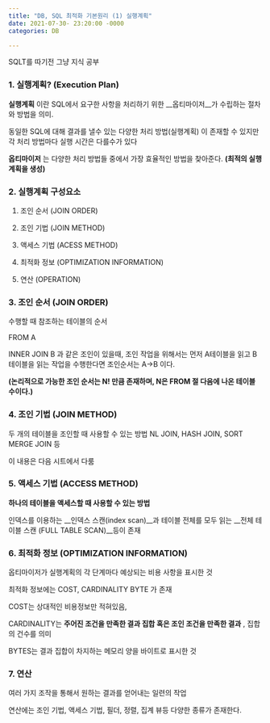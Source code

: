 ```yaml
---
title: "DB, SQL 최적화 기본원리 (1) 실행계획"
date: 2021-07-30- 23:20:00 -0000
categories: DB

---
```


SQLT를 따기전 그냥 지식 공부


### 1. 실행계획? (Execution Plan)

__실행계획__ 이란 SQL에서 요구한 사항을 처리하기 위한 __옵티마이저__가 수립하는 절차와 방법을 의미.

동일한 SQL에 대해 결과를 낼수 있는 다양한 처리 방법(실행계획) 이 존재할 수 있지만 각 처리 방법마다 실행 시간은 다를수가 있다

__옵티마이저__ 는 다양한 처리 방법들 중에서 가장 효율적인 방법을 찾아준다. __(최적의 실행계획을 생성)__


### 2. 실행계획 구성요소

1. 조인 순서 (JOIN ORDER)

2. 조인 기법 (JOIN METHOD)

3. 액세스 기법 (ACESS METHOD)

4. 최적화 정보 (OPTIMIZATION INFORMATION)

5. 연산 (OPERATION)


### 3. 조인 순서 (JOIN ORDER)
수행할 때 참조하는 테이블의 순서

FROM A

INNER JOIN B
과 같은 조인이 있을때, 조인 작업을 위해서는 먼저 A테이블을 읽고 B 테이블을 읽는 작업을 수행한다면 조인순서는 A->B 이다.

__(논리적으로 가능한 조인 순서는 N! 만큼 존재하며, N은 FROM 절 다음에 나온 테이블 수이다.)__

### 4. 조인 기법 (JOIN METHOD)

두 개의 테이블을 조인할 때 사용할 수 있는 방법 
NL JOIN, HASH JOIN, SORT MERGE JOIN 등 

이 내용은 다음 시트에서 다룸

### 5. 액세스 기법 (ACCESS METHOD)

__하나의 테이블을 액세스할 때 사용할 수 있는 방법__

인덱스를 이용하는 __인덱스 스캔(index scan)__과 테이블 전체를 모두 읽는 __전체 테이블 스캔 (FULL TABLE SCAN)__등이 존재 

### 6. 최적화 정보 (OPTIMIZATION INFORMATION)

옵티마이저가 실행계획의 각 단계마다 예상되는 비용 사항을 표시한 것

최적화 정보에는 COST, CARDINALITY BYTE 가 존재

COST는 상대적인 비용정보만 적혀있음,

CARDINALITY는 __주어진 조건을 만족한 결과 집합 혹은 조인 조건을 만족한 결과__ , 집합의 건수를 의미

BYTES는 결과 집합이 차지하는 메모리 양을 바이트로 표시한 것

### 7. 연산

여러 가지 조작을 통해서 원하는 결과를 얻어내는 일련의 작업

연산에는 조인 기법, 액세스 기법, 필더, 정렬, 집계 뷰등 다양한 종류가 존재한다. 

